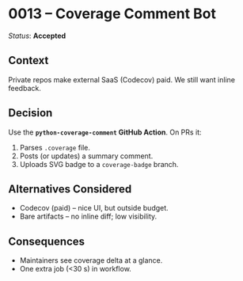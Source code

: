 # 0013 – Coverage Comment Bot

*Status*: **Accepted**

## Context

Private repos make external SaaS (Codecov) paid. We still want inline feedback.

## Decision

Use the **`python-coverage-comment` GitHub Action**. On PRs it:

1. Parses `.coverage` file.
2. Posts (or updates) a summary comment.
3. Uploads SVG badge to a `coverage-badge` branch.

## Alternatives Considered

* Codecov (paid) – nice UI, but outside budget.
* Bare artifacts – no inline diff; low visibility.

## Consequences

* Maintainers see coverage delta at a glance.
* One extra job (<30 s) in workflow.
